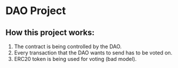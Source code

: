 # DAO Project

## How this project works:

1. The contract is being controlled by the DAO.
2. Every transaction that the DAO wants to send has to be voted on.
3. ERC20 token is being used for voting (bad model).
